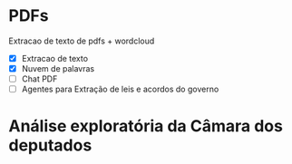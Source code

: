 # PDFs
Extracao de texto de pdfs + wordcloud
- [x] Extracao de texto
- [x] Nuvem de palavras
- [ ] Chat PDF
- [ ] Agentes para Extração de leis e acordos do governo

# Análise exploratória da Câmara dos deputados